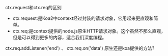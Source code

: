 ctx.request和ctx.req的区别

- ctx.request:是Koa2中context经过封装的请求对象，它用起来更直观和简单。
- ctx.req:是context提供的node.js原生HTTP请求对象。这个虽然不那么直观，但是可以得到更多的内容，适合我们深度编程。

ctx.req.addListener('end') 、 ctx.req.on('data') 原生还是koa提供的方法? 
